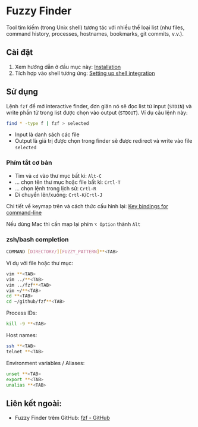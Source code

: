 # Fuzzy Finder

Tool tìm kiếm (trong Unix shell) tương tác với nhiều thể loại list (như files, command history, processes, hostnames, bookmarks, git commits, v.v.).

## Cài đặt

1. Xem hướng dẫn ở đầu mục này: [Installation](https://github.com/junegunn/fzf?tab=readme-ov-file#installation)
2. Tích hợp vào shell tương ứng: [Setting up shell integration](https://github.com/junegunn/fzf?tab=readme-ov-file#setting-up-shell-integration)

## Sử dụng

Lệnh `fzf` để mở interactive finder, đơn giản nó sẽ đọc list từ input (`STDIN`) và write phần tử trong list được chọn vào output (`STDOUT`). Ví dụ câu lệnh này:

```sh
find * -type f | fzf > selected
```

- Input là danh sách các file
- Output là giá trị được chọn trong finder sẽ được redirect và write vào file `selected`

### Phím tắt cơ bản

- Tìm và `cd` vào thư mục bất kì: `Alt-C`
- ... chọn tên thư mục hoặc file bất kì: `Crtl-T`
- ... chọn lệnh trong lịch sử: `Crtl-R`
- Di chuyển lên/xuống: `Crtl-K`/`Crtl-J`

Chi tiết về keymap trên và cách thức cấu hình lại: [Key bindings for command-line](https://github.com/junegunn/fzf?tab=readme-ov-file#key-bindings-for-command-line)

Nếu dùng Mac thì cần map lại phím `⌥ Option` thành `Alt`

### zsh/bash completion

```sh
COMMAND [DIRECTORY/][FUZZY_PATTERN]**<TAB>
```

Ví dụ với file hoặc thư mục:

```sh
vim **<TAB>
vim ../**<TAB>
vim ../fzf**<TAB>
vim ~/**<TAB>
cd **<TAB>
cd ~/github/fzf**<TAB>
```

Process IDs:

```sh
kill -9 **<TAB>
```

Host names:

```sh
ssh **<TAB>
telnet **<TAB>
```

Environment variables / Aliases:

```sh
unset **<TAB>
export **<TAB>
unalias **<TAB>
```

## Liên kết ngoài:

- Fuzzy Finder trêm GitHub: [fzf - GitHub](https://github.com/junegunn/fzf)
